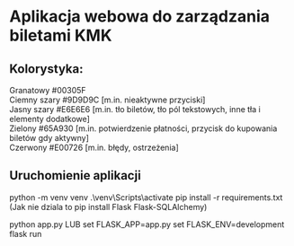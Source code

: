 # Aplikacja webowa do zarządzania biletami KMK
## Kolorystyka:  
Granatowy #00305F  
Ciemny szary #9D9D9C [m.in. nieaktywne przyciski]  
Jasny szary #E6E6E6 [m.in. tło biletów, tło pól tekstowych, inne tła i elementy dodatkowe]  
Zielony #65A930 [m.in. potwierdzenie płatności, przycisk do kupowania biletów gdy aktywny]  
Czerwony #E00726 [m.in. błędy, ostrzeżenia]  

## Uruchomienie aplikacji
python -m venv venv
.\venv\Scripts\activate
pip install -r requirements.txt
(Jak nie dziala to pip install Flask Flask-SQLAlchemy)

python app.py
LUB
set FLASK_APP=app.py
set FLASK_ENV=development 
flask run
